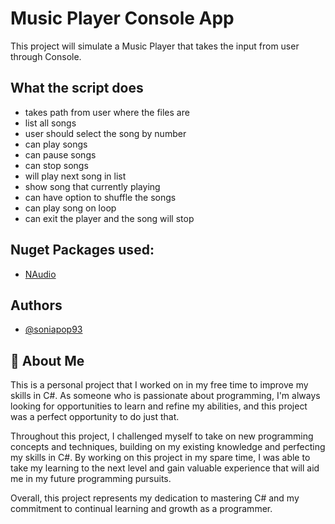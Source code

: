 
# Music Player Console App

This project will simulate a Music Player that takes the input from user through Console.



## What the script does

- takes path from user where the files are
- list all songs
- user should select the song by number
- can play songs
- can pause songs
- can stop songs
- will play next song in list
- show song that currently playing
- can have option to shuffle the songs
- can play song on loop
- can exit the player and the song will stop


## Nuget Packages used:

- [NAudio](https://github.com/naudio/NAudio)

## Authors

- [@soniapop93](https://github.com/soniapop93)


## 🚀 About Me
This is a personal project that I worked on in my free time to improve my skills in C#. As someone who is passionate about programming, I'm always looking for opportunities to learn and refine my abilities, and this project was a perfect opportunity to do just that.

Throughout this project, I challenged myself to take on new programming concepts and techniques, building on my existing knowledge and perfecting my skills in C#. By working on this project in my spare time, I was able to take my learning to the next level and gain valuable experience that will aid me in my future programming pursuits.

Overall, this project represents my dedication to mastering C# and my commitment to continual learning and growth as a programmer.
